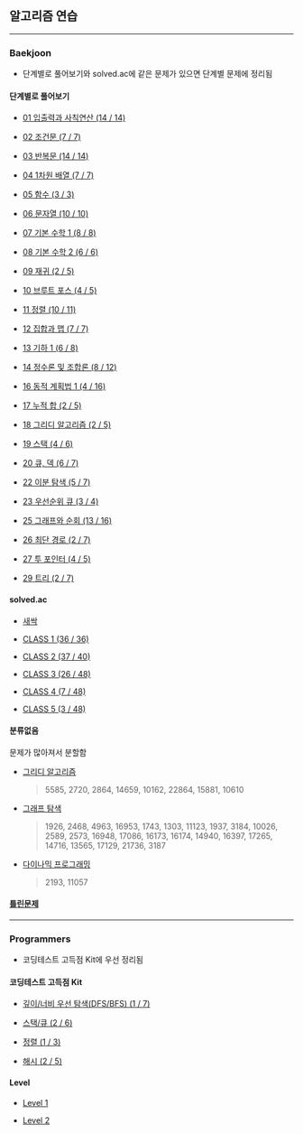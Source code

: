 ## 알고리즘 연습

---

### Baekjoon

- 단계별로 풀어보기와 solved.ac에 같은 문제가 있으면 단계별 문제에 정리됨

#### 단계별로 풀어보기

- [01 입출력과 사칙연산 (14 / 14)](https://github.com/hs96wings/Algorithm/blob/main/Baekjoon/단계별로%20풀어보기/01%20입출력과%20사칙연산.md)

- [02 조건문 (7 / 7)](https://github.com/hs96wings/Algorithm/blob/main/Baekjoon/단계별로%20풀어보기/02%20조건문.md)

- [03 반복문 (14 / 14)](https://github.com/hs96wings/Algorithm/blob/main/Baekjoon/단계별로%20풀어보기/03%20반복문.md)

- [04 1차원 배열 (7 / 7)](https://github.com/hs96wings/Algorithm/blob/main/Baekjoon/단계별로%20풀어보기/04%201차원%20배열.md)

- [05 함수 (3 / 3)](https://github.com/hs96wings/Algorithm/blob/main/Baekjoon/단계별로%20풀어보기/05%20함수.md)

- [06 문자열 (10 / 10)](https://github.com/hs96wings/Algorithm/blob/main/Baekjoon/단계별로%20풀어보기/06%20문자열.md)

- [07 기본 수학 1 (8 / 8)](https://github.com/hs96wings/Algorithm/blob/main/Baekjoon/단계별로%20풀어보기/07%20기본%20수학%201.md)

- [08 기본 수학 2 (6 / 6)](https://github.com/hs96wings/Algorithm/blob/main/Baekjoon/단계별로%20풀어보기/08%20기본%20수학%202.md)

- [09 재귀 (2 / 5)](https://github.com/hs96wings/Algorithm/blob/main/Baekjoon/단계별로%20풀어보기/09%20재귀.md)

- [10 브루트 포스 (4 / 5)](https://github.com/hs96wings/Algorithm/blob/main/Baekjoon/단계별로%20풀어보기/10%20브루트%20포스.md)

- [11 정렬 (10 / 11)](https://github.com/hs96wings/Algorithm/blob/main/Baekjoon/단계별로%20풀어보기/11%20정렬.md)

- [12 집합과 맵 (7 / 7)](https://github.com/hs96wings/Algorithm/blob/main/Baekjoon/단계별로%20풀어보기/12%20집합과%20맵.md)

- [13 기하 1 (6 / 8)](https://github.com/hs96wings/Algorithm/blob/main/Baekjoon/단계별로%20풀어보기/13%20기하%201.md)

- [14 정수론 및 조합론 (8 / 12)](https://github.com/hs96wings/Algorithm/blob/main/Baekjoon/단계별로%20풀어보기/14%20정수론%20및%20조합론.md)

- [16 동적 계획법 1 (4 / 16)](https://github.com/hs96wings/Algorithm/blob/main/Baekjoon/단계별로%20풀어보기/16%20동적%20계획법%201.md)

- [17 누적 합 (2 / 5)](https://github.com/hs96wings/Algorithm/blob/main/Baekjoon/단계별로%20풀어보기/17%20누적%20합.md)

- [18 그리디 알고리즘 (2 / 5)](https://github.com/hs96wings/Algorithm/blob/main/Baekjoon/단계별로%20풀어보기/18%20그리디%20알고리즘.md)

- [19 스택 (4 / 6)](https://github.com/hs96wings/Algorithm/blob/main/Baekjoon/단계별로%20풀어보기/19%20스택.md)

- [20 큐, 덱 (6 / 7)](https://github.com/hs96wings/Algorithm/blob/main/Baekjoon/단계별로%20풀어보기/20%20큐,%20덱.md)

- [22 이분 탐색 (5 / 7)](https://github.com/hs96wings/Algorithm/blob/main/Baekjoon/단계별로%20풀어보기/22%20이분%20탐색.md)

- [23 우선순위 큐 (3 / 4)](https://github.com/hs96wings/Algorithm/blob/main/Baekjoon/단계별로%20풀어보기/23%20우선순위%20큐.md)

- [25 그래프와 순회 (13 / 16)](https://github.com/hs96wings/Algorithm/blob/main/Baekjoon/단계별로%20풀어보기/25%20그래프와%20순회.md)

- [26 최단 경로 (2 / 7)](https://github.com/hs96wings/Algorithm/blob/main/Baekjoon/단계별로%20풀어보기/26%20최단%20경로.md)

- [27 투 포인터 (4 / 5)](https://github.com/hs96wings/Algorithm/blob/main/Baekjoon/단계별로%20풀어보기/27%20투%20포인터.md)

- [29 트리 (2 / 7)](https://github.com/hs96wings/Algorithm/blob/main/Baekjoon/단계별로%20풀어보기/29%20트리.md)

#### solved.ac

- [새싹](https://github.com/hs96wings/Algorithm/blob/main/Baekjoon/solved.ac/새싹.md)

- [CLASS 1 (36 / 36)](https://github.com/hs96wings/Algorithm/blob/main/Baekjoon/solved.ac/CLASS%201.md)

- [CLASS 2 (37 / 40)](https://github.com/hs96wings/Algorithm/blob/main/Baekjoon/solved.ac/CLASS%202.md)

- [CLASS 3 (26 / 48)](https://github.com/hs96wings/Algorithm/blob/main/Baekjoon/solved.ac/CLASS%203.md)

- [CLASS 4 (7 / 48)](https://github.com/hs96wings/Algorithm/blob/main/Baekjoon/solved.ac/CLASS%204.md)

- [CLASS 5 (3 / 48)](https://github.com/hs96wings/Algorithm/blob/main/Baekjoon/solved.ac/CLASS%205.md)

#### 분류없음

문제가 많아져서 분할함

- [그리디 알고리즘](https://github.com/hs96wings/Algorithm/blob/main/Baekjoon/분류없음/그리디%20알고리즘.md)
  > 5585, 2720, 2864, 14659, 10162, 22864, 15881, 10610
- [그래프 탐색](https://github.com/hs96wings/Algorithm/blob/main/Baekjoon/분류없음/그래프%20탐색.md)
  > 1926, 2468, 4963, 16953, 1743, 1303, 11123, 1937, 3184, 10026, 2589, 2573, 16948, 17086, 16173, 16174, 14940, 16397, 17265, 14716, 13565, 17129, 21736, 3187
- [다이나믹 프로그래밍](https://github.com/hs96wings/Algorithm/blob/main/Baekjoon/분류없음/다이나믹%20프로그래밍.md)
  > 2193, 11057

#### [틀린문제](https://github.com/hs96wings/Algorithm/blob/main/틀린문제.md)

---

### Programmers

- 코딩테스트 고득점 Kit에 우선 정리됨

#### 코딩테스트 고득점 Kit

- [깊이/너비 우선 탐색(DFS/BFS) (1 / 7)](https://github.com/hs96wings/Algorithm/blob/main/Programmers/코딩테스트%20고득점%20Kit/그래프%20탐색.md)

- [스택/큐 (2 / 6)](https://github.com/hs96wings/Algorithm/blob/main/Programmers/코딩테스트%20고득점%20Kit/스택%20큐.md)

- [정렬 (1 / 3)](https://github.com/hs96wings/Algorithm/blob/main/Programmers/코딩테스트%20고득점%20Kit/정렬.md)

- [해시 (2 / 5)](https://github.com/hs96wings/Algorithm/blob/main/Programmers/코딩테스트%20고득점%20Kit/해시.md)

#### Level

- [Level 1](https://github.com/hs96wings/Algorithm/blob/main/Programmers/Level%201.md)

- [Level 2](https://github.com/hs96wings/Algorithm/blob/main/Programmers/Level%202.md)
